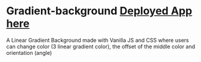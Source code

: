 # Gradient-background [Deployed App here](https://www.gonzalovidal.dev/gradient-background-vanilla-js/)
A Linear Gradient Background made with Vanilla JS and CSS where users can change color (3 linear gradient color), the offset of the middle color and orientation (angle)

